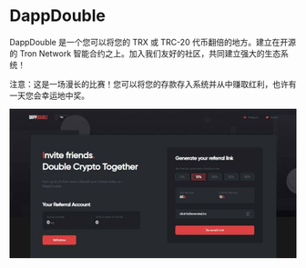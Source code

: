 # DappDouble

DappDouble 是一个您可以将您的 TRX 或 TRC-20 代币翻倍的地方。建立在开源的 Tron Network 智能合约之上。加入我们友好的社区，共同建立强大的生态系统！

注意：这是一场漫长的比赛！您可以将您的存款存入系统并从中赚取红利，也许有一天您会幸运地中奖。

![5dc4e2eb0ee04e5e8d3e0e1ef60a1e16](5dc4e2eb0ee04e5e8d3e0e1ef60a1e16.jpg)

